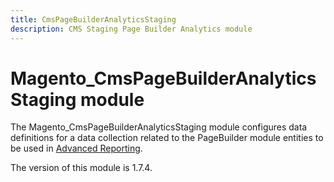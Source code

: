 ```yaml
---
title: CmsPageBuilderAnalyticsStaging
description: CMS Staging Page Builder Analytics module
---
```


# Magento_CmsPageBuilderAnalyticsStaging module

The Magento_CmsPageBuilderAnalyticsStaging module configures data definitions for a data collection related to the PageBuilder module entities to be used in [Advanced Reporting](https://developer.adobe.com/commerce/php/development/advanced-reporting/modules/).

<InlineAlert slots="text" />
The version of this module is 1.7.4.
